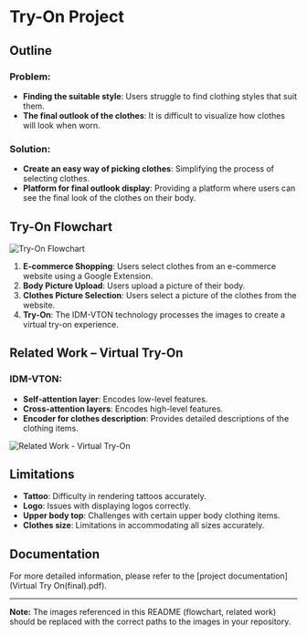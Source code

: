 # Try-On Project

## Outline

### Problem:
- **Finding the suitable style**: Users struggle to find clothing styles that suit them.
- **The final outlook of the clothes**: It is difficult to visualize how clothes will look when worn.

### Solution:
- **Create an easy way of picking clothes**: Simplifying the process of selecting clothes.
- **Platform for final outlook display**: Providing a platform where users can see the final look of the clothes on their body.

## Try-On Flowchart

![Try-On Flowchart](path/to/flowchart.png)

1. **E-commerce Shopping**: Users select clothes from an e-commerce website using a Google Extension.
2. **Body Picture Upload**: Users upload a picture of their body.
3. **Clothes Picture Selection**: Users select a picture of the clothes from the website.
4. **Try-On**: The IDM-VTON technology processes the images to create a virtual try-on experience.

## Related Work – Virtual Try-On

### IDM-VTON:
- **Self-attention layer**: Encodes low-level features.
- **Cross-attention layers**: Encodes high-level features.
- **Encoder for clothes description**: Provides detailed descriptions of the clothing items.

![Related Work - Virtual Try-On](path/to/related_work.png)

## Limitations

- **Tattoo**: Difficulty in rendering tattoos accurately.
- **Logo**: Issues with displaying logos correctly.
- **Upper body top**: Challenges with certain upper body clothing items.
- **Clothes size**: Limitations in accommodating all sizes accurately.

## Documentation

For more detailed information, please refer to the [project documentation](Virtual Try On(final).pdf).

---

**Note:** The images referenced in this README (flowchart, related work) should be replaced with the correct paths to the images in your repository.

